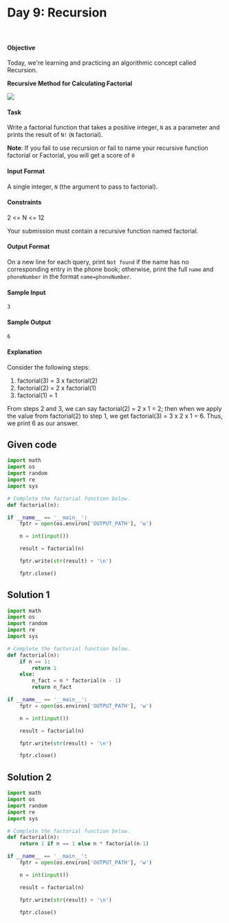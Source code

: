# Day 9: Recursion
<br>

#### Objective
Today, we're learning and practicing an algorithmic concept called Recursion.

**Recursive Method for Calculating Factorial**

![](https://blogger.googleusercontent.com/img/b/R29vZ2xl/AVvXsEjgA734grohKAAuVUfHt4IlVmrC5Em5LMA0NW9YDRbxvdxvUduIHKr-RJe6kKMr-FW-ey6v6nFQzxS841sd33S884wglaTDCJI3DI6bxuoMFJX380RSHRmCZRgJrKWptjyprCfeeJQr6cp5tdAhzFH3NQk7dqfMkbzAUW5ybUe-MCn42O7l8hz5pab7/s513/factorial.png)

#### Task
Write a factorial function that takes a positive integer, `N` as a parameter and prints the result of `N!` (`N` factorial).

**Note**: If you fail to use recursion or fail to name your recursive function factorial or Factorial, you will get a score of `0`

#### Input Format
A single integer, `N` (the argument to pass to factorial).

#### Constraints
2 <= N <= 12

Your submission must contain a recursive function named factorial.

#### Output Format
On a new line for each query, print `Not found` if the name has no corresponding entry in the phone book; otherwise, print the full `name` and `phoneNumber` in the format `name=phoneNumber`.


#### Sample Input

```
3
```

#### Sample Output

```
6
```

#### Explanation
Consider the following steps:

1. factorial(3) = 3 x factorial(2)
2. factorial(2) = 2 x factorial(1)
3. factorial(1) = 1

From steps 2 and 3, we can say factorial(2) = 2 x 1 = 2; then when we apply the value from factorial(2) to step 1, we get factorial(3) = 3 x 2 x 1 = 6. Thus, we print 6 as our answer.


## Given code

```python
import math
import os
import random
import re
import sys

# Complete the factorial function below.
def factorial(n):

if __name__ == '__main__':
    fptr = open(os.environ['OUTPUT_PATH'], 'w')

    n = int(input())

    result = factorial(n)

    fptr.write(str(result) + '\n')

    fptr.close()
```

## Solution 1

```python
import math
import os
import random
import re
import sys

# Complete the factorial function below.
def factorial(n):
    if n == 1:
        return 1
    else:
        n_fact = n * factorial(n - 1)
        return n_fact

if __name__ == '__main__':
    fptr = open(os.environ['OUTPUT_PATH'], 'w')

    n = int(input())

    result = factorial(n)

    fptr.write(str(result) + '\n')

    fptr.close()
```


## Solution 2

```python
import math
import os
import random
import re
import sys

# Complete the factorial function below.
def factorial(n):
    return 1 if n == 1 else n * factorial(n-1)

if __name__ == '__main__':
    fptr = open(os.environ['OUTPUT_PATH'], 'w')

    n = int(input())

    result = factorial(n)

    fptr.write(str(result) + '\n')

    fptr.close()
```
